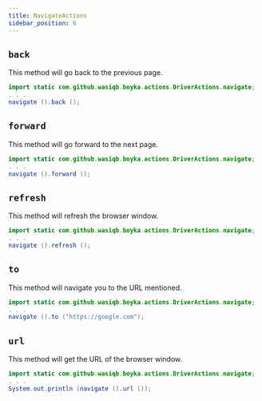```yaml
---
title: NavigateActions
sidebar_position: 6
---
```


## `back`

This method will go back to the previous page.

```java
import static com.github.wasiqb.boyka.actions.DriverActions.navigate;
. . .
navigate ().back ();
```

## `forward`

This method will go forward to the next page.

```java
import static com.github.wasiqb.boyka.actions.DriverActions.navigate;
. . .
navigate ().forward ();
```

## `refresh`

This method will refresh the browser window.

```java
import static com.github.wasiqb.boyka.actions.DriverActions.navigate;
. . .
navigate ().refresh ();
```

## `to`

This method will navigate you to the URL mentioned.

```java
import static com.github.wasiqb.boyka.actions.DriverActions.navigate;
. . .
navigate ().to ("https://google.com");
```

## `url`

This method will get the URL of the browser window.

```java
import static com.github.wasiqb.boyka.actions.DriverActions.navigate;
. . .
System.out.println (navigate ().url ());
```
